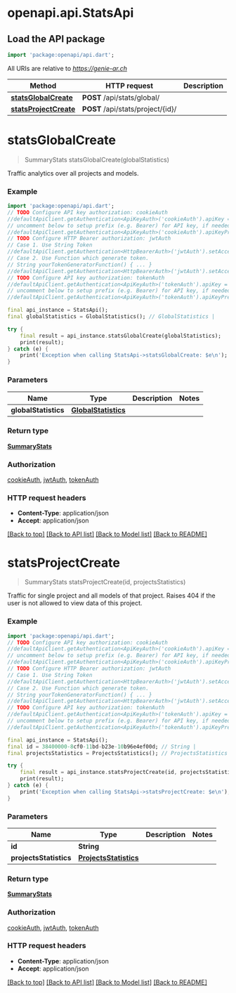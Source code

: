# openapi.api.StatsApi

## Load the API package
```dart
import 'package:openapi/api.dart';
```

All URIs are relative to *https://genie-ar.ch*

Method | HTTP request | Description
------------- | ------------- | -------------
[**statsGlobalCreate**](StatsApi.md#statsglobalcreate) | **POST** /api/stats/global/ | 
[**statsProjectCreate**](StatsApi.md#statsprojectcreate) | **POST** /api/stats/project/{id}/ | 


# **statsGlobalCreate**
> SummaryStats statsGlobalCreate(globalStatistics)



Traffic analytics over all projects and models.

### Example
```dart
import 'package:openapi/api.dart';
// TODO Configure API key authorization: cookieAuth
//defaultApiClient.getAuthentication<ApiKeyAuth>('cookieAuth').apiKey = 'YOUR_API_KEY';
// uncomment below to setup prefix (e.g. Bearer) for API key, if needed
//defaultApiClient.getAuthentication<ApiKeyAuth>('cookieAuth').apiKeyPrefix = 'Bearer';
// TODO Configure HTTP Bearer authorization: jwtAuth
// Case 1. Use String Token
//defaultApiClient.getAuthentication<HttpBearerAuth>('jwtAuth').setAccessToken('YOUR_ACCESS_TOKEN');
// Case 2. Use Function which generate token.
// String yourTokenGeneratorFunction() { ... }
//defaultApiClient.getAuthentication<HttpBearerAuth>('jwtAuth').setAccessToken(yourTokenGeneratorFunction);
// TODO Configure API key authorization: tokenAuth
//defaultApiClient.getAuthentication<ApiKeyAuth>('tokenAuth').apiKey = 'YOUR_API_KEY';
// uncomment below to setup prefix (e.g. Bearer) for API key, if needed
//defaultApiClient.getAuthentication<ApiKeyAuth>('tokenAuth').apiKeyPrefix = 'Bearer';

final api_instance = StatsApi();
final globalStatistics = GlobalStatistics(); // GlobalStatistics | 

try {
    final result = api_instance.statsGlobalCreate(globalStatistics);
    print(result);
} catch (e) {
    print('Exception when calling StatsApi->statsGlobalCreate: $e\n');
}
```

### Parameters

Name | Type | Description  | Notes
------------- | ------------- | ------------- | -------------
 **globalStatistics** | [**GlobalStatistics**](GlobalStatistics.md)|  | 

### Return type

[**SummaryStats**](SummaryStats.md)

### Authorization

[cookieAuth](../README.md#cookieAuth), [jwtAuth](../README.md#jwtAuth), [tokenAuth](../README.md#tokenAuth)

### HTTP request headers

 - **Content-Type**: application/json
 - **Accept**: application/json

[[Back to top]](#) [[Back to API list]](../README.md#documentation-for-api-endpoints) [[Back to Model list]](../README.md#documentation-for-models) [[Back to README]](../README.md)

# **statsProjectCreate**
> SummaryStats statsProjectCreate(id, projectsStatistics)



Traffic for single project and all models of that project. Raises 404 if the user is not allowed to view data of this project.

### Example
```dart
import 'package:openapi/api.dart';
// TODO Configure API key authorization: cookieAuth
//defaultApiClient.getAuthentication<ApiKeyAuth>('cookieAuth').apiKey = 'YOUR_API_KEY';
// uncomment below to setup prefix (e.g. Bearer) for API key, if needed
//defaultApiClient.getAuthentication<ApiKeyAuth>('cookieAuth').apiKeyPrefix = 'Bearer';
// TODO Configure HTTP Bearer authorization: jwtAuth
// Case 1. Use String Token
//defaultApiClient.getAuthentication<HttpBearerAuth>('jwtAuth').setAccessToken('YOUR_ACCESS_TOKEN');
// Case 2. Use Function which generate token.
// String yourTokenGeneratorFunction() { ... }
//defaultApiClient.getAuthentication<HttpBearerAuth>('jwtAuth').setAccessToken(yourTokenGeneratorFunction);
// TODO Configure API key authorization: tokenAuth
//defaultApiClient.getAuthentication<ApiKeyAuth>('tokenAuth').apiKey = 'YOUR_API_KEY';
// uncomment below to setup prefix (e.g. Bearer) for API key, if needed
//defaultApiClient.getAuthentication<ApiKeyAuth>('tokenAuth').apiKeyPrefix = 'Bearer';

final api_instance = StatsApi();
final id = 38400000-8cf0-11bd-b23e-10b96e4ef00d; // String | 
final projectsStatistics = ProjectsStatistics(); // ProjectsStatistics | 

try {
    final result = api_instance.statsProjectCreate(id, projectsStatistics);
    print(result);
} catch (e) {
    print('Exception when calling StatsApi->statsProjectCreate: $e\n');
}
```

### Parameters

Name | Type | Description  | Notes
------------- | ------------- | ------------- | -------------
 **id** | **String**|  | 
 **projectsStatistics** | [**ProjectsStatistics**](ProjectsStatistics.md)|  | 

### Return type

[**SummaryStats**](SummaryStats.md)

### Authorization

[cookieAuth](../README.md#cookieAuth), [jwtAuth](../README.md#jwtAuth), [tokenAuth](../README.md#tokenAuth)

### HTTP request headers

 - **Content-Type**: application/json
 - **Accept**: application/json

[[Back to top]](#) [[Back to API list]](../README.md#documentation-for-api-endpoints) [[Back to Model list]](../README.md#documentation-for-models) [[Back to README]](../README.md)

